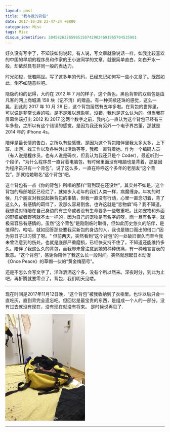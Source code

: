 ```yaml
---
layout: post
title: "我与我的背包"
date: 2017-10-28 22-47-24 +0800
categories: Misc
tags: Misc
disqus_identifier: 204582632659051507429834691965704535901
---
```


好久没有写字了，不知该如何说起。有人说，写文章就像说话一样，如我比较喜欢的中国的早期的程序员和作家的王小波同学的文章，就很简单直白，如白开水一般，却依然具有非同一般的表达力。

时光如梭，恍若隔世。写了这多年的代码，已经忘记如何写一些小文章了。既然如此，倒不如随意些吧。


隐隐约约的记得，大约在 2012 年 7 月的样子，这个黄色，黑色背带的双肩包是由凡客的网上商城满 158 块（记不清）的赠品。有一种买椟还珠的感觉，这么一晃，到此刻 2017 年 10 月 28 日，这个背包居然有五年多啦。在背包的世界里，可以说是非常长寿的啦。是不是难以想象呢，没错，我也是这么认为的。但当我在屏幕终端打出 2012 和 2017 这两个数字之前，我内心一直认为这个背包已经有三年多些，之所以有这个错误的感觉，是因为我还有另外一个电子界古董，那就是 2014 年的 iPhone 4s。

陪伴是最长情的告白，之所以有些感慨，是因为这个背包陪伴里我太多太多，上下班、出游、找工作以及各种外出活动等等，我都一直背着她。作为一个编码人员（有人说是程序员，也有人说是码农，但我认为我还只是个 Coder），最近听到一个段子，“为什么程序员一直背着电脑包，有时候里面没有电脑也是背着，那是因为程序员只有一个背包”。说了这么多，一直在称呼这个多年的老朋友“这个背包”，那就给她取名“这个背包”吧。　

这个背包有一点《你的背包》所唱的那样“背到现在还没烂”，其实并不如是。这个背包的局部地区已经烂了，就如步入老年的我们人类一样，病魔缠身。年初的时候，几个朋友对我说起换背包的事情，但我一直没有行动，心里一直念叨着，背了这么久，有感情的羁绊了，没那么容易割舍。也许这就是“恋物癖”吗？我不知道，我想说对待陪在自己身边的有生命或者没有生命要多一些敬重吧。比如宠物和外面的野猫或者野狗就不太一样的，因为自己的宠物是有名字的呀，而一旦有名字，就极易容易有感情的。虽然“这个背包”是刚刚临时取得，但如此历史悠久的陪伴，是值得的。哈哈，就如回答那些要我买新包的身边的人，我也是随口而出的借口:"因为穷日子过习惯了呀。" 但前两天，突然看到“这个背包”的一处破旧很久而至今我未曾注意到的伤处，也就是底部严重磨损，已经快支持不住了，不知道还能维持多久。陪伴了我这么久的背包，而我却未曾注意到她的种种伤痛，有一种难言言表的歉意。“这个背包”，感谢你陪伴了我这么长一段时间。突然就想起日本动漫《Once Peace》的草帽一伙的“黄金梅丽号”。

还是不怎么会写文字了，洋洋洒洒这个多，没有个所以然来。深夜时分，到此为止吧，再折腾就要零点了。背包，我们明天见喽。

- - -

现在时间是2017年11月12日晚，“这个背包”被我收纳到了衣柜里。也许以后只会一直吃灰，直到背完全遗忘吧。但回忆是最宝贵的东西，是组成一个人的一部分。没有过去就没有现在，没有现在就没有将来。 是时候说再见了.


![bag](/assets/images/to-my-bag-from-2012.jpg)

<style type="text/css">
img {
    width: 50%;
}
</style>

- - -
